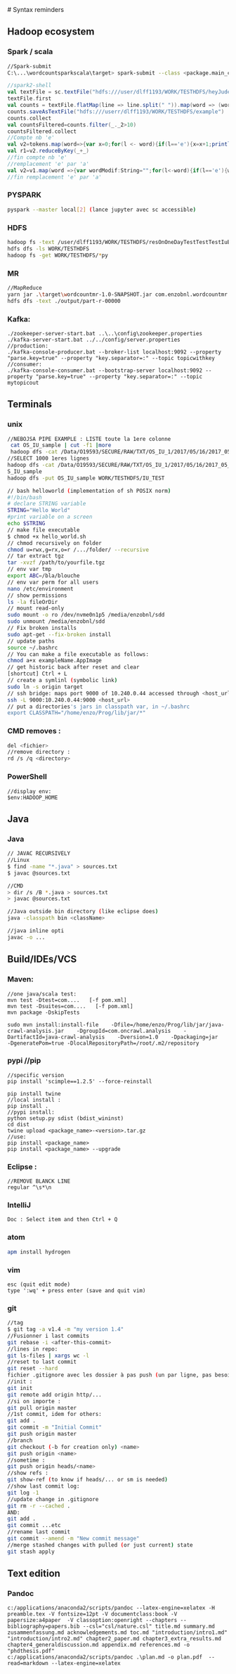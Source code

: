 <!--NOTE HEAD START-->
<link rel="icon" type="image/png" href="./imgs/favicon_db.png" />
<script src="https://cdnjs.cloudflare.com/ajax/libs/mermaid/8.0.0/mermaid.min.js"></script>
<script type="text/x-mathjax-config">MathJax.Hub.Config({tex2jax: {skipTags: ['script', 'noscript','style', 'textarea', 'pre'],inlineMath: [['$','$']]}});</script>
<script src="https://cdn.mathjax.org/mathjax/latest/MathJax.js?config=TeX-AMS-MML_HTMLorMML" type="text/javascript"></script>
<script>document.body.style.background = "#f2f2f2";</script>
<!--NOTE HEAD END-->
# Syntax reminders

## Hadoop ecosystem
### Spark / scala
```bash
//Spark-submit
C:\...\wordcountsparkscala\target> spark-submit --class <package.main_class_name> <jar_name.jar> args_0 arg_1 arg_2 ....
```
```scala
//spark2-shell
val textFile = sc.textFile("hdfs:///user/dlff1193/WORK/TESTHDFS/heyJude.txt")
textFile.first
val counts = textFile.flatMap(line => line.split(" ")).map(word => (word, 1)).reduceByKey(_ + _)
counts.saveAsTextFile("hdfs:///userr/dlff1193/WORK/TESTHDFS/example")
counts.collect
val countsFiltered=counts.filter(_._2>10)
countsFiltered.collect
//Compte nb 'e'
val v2=tokens.map(word=>{var x=0;for(l <- word){if(l=='e'){x=x+1;println(x)}};(1,x)})
val r1=v2.reduceByKey(_+_)
//fin compte nb 'e'
//remplacement 'e' par 'a'
val v2=v1.map(word =>{var wordModif:String="";for(l<-word){if(l=='e'){wordModif+='a'}else{wordModif+=l}};(1,wordModif);})
//fin remplacement 'e' par 'a'
```
### PYSPARK
```bash
pyspark --master local[2] (lance jupyter avec sc accessible)
```
### HDFS
```bash
hadoop fs -text /user/dlff1193/WORK/TESTHDFS/resOnOneDayTestTestTestIuEmptyIMEICounter/*00*
hdfs dfs -ls WORK/TESTHDFS
hadoop fs -get WORK/TESTHDFS/*py
```
### MR
```bash
//MapReduce
yarn jar .\target\wordcountmr-1.0-SNAPSHOT.jar com.enzobnl.wordcountmr.WordCount .\pom.xml ./output
hdfs dfs -text ./output/part-r-00000
```
### Kafka:
```
./zookeeper-server-start.bat ..\..\config\zookeeper.properties
./kafka-server-start.bat ../../config/server.properties
//production:
./kafka-console-producer.bat --broker-list localhost:9092 --property "parse.key=true" --property "key.separator=:" --topic topicwithkey
//consumer:
./kafka-console-consumer.bat --bootstrap-server localhost:9092 --property "parse.key=true" --property "key.separator=:" --topic mytopicout
```
## Terminals
### unix
```bash
//NEBOJSA PIPE EXAMPLE : LISTE toute la 1ere colonne
 cat OS_IU_sample | cut -f1 |more 
 hadoop dfs -cat /Data/O19593/SECURE/RAW/TXT/OS_IU_1/2017/05/16/2017_05_16_OSO_3G_37.csv | head -1000 > OS_IU_sample
//SELECT 1000 1eres lignes
hadoop dfs -cat /Data/O19593/SECURE/RAW/TXT/OS_IU_1/2017/05/16/2017_05_16_OSO_3G_37.csv | head -1000 > O
S_IU_sample
hadoop dfs -put OS_IU_sample WORK/TESTHDFS/IU_TEST

// bash helloworld (implementation of sh POSIX norm)
#!/bin/bash
# declare STRING variable
STRING="Hello World"
#print variable on a screen
echo $STRING
// make file executable
$ chmod +x hello_world.sh 
// chmod recursively on folder
chmod u=rwx,g=rx,o=r /.../folder/ --recursive
// tar extract tgz
tar -xvzf /path/to/yourfile.tgz
// env var tmp
export ABC=/bla/blouche
// env var perm for all users
nano /etc/environment
// show permissions
ls -la fileOrDir
// mount read-only
sudo mount -o ro /dev/nvme0n1p5 /media/enzobnl/sdd
sudo unmount /media/enzobnl/sdd
// Fix broken installs
sudo apt-get --fix-broken install
// update paths
source ~/.bashrc
// You can make a file executable as follows:
chmod a+x exampleName.AppImage
// get historic back after reset and clear
[shortcut] Ctrl + L
// create a symlinl (symbolic link)
sudo ln -s origin target
// ssh bridge: maps port 9000 of 10.240.0.44 accessed through <host_url> to localhost:9000
ssh -L 9000:10.240.0.44:9000 <host_url>
// put a directories's jars in classpath var, in ~/.bashrc
export CLASSPATH="/home/enzo/Prog/lib/jar/*"
```
### CMD removes :
```bash
del <fichier>
//remove directory :
rd /s /q <directory> 
```
### PowerShell
```
//display env:
$env:HADOOP_HOME
```

## Java
### Java
```bash
// JAVAC RECURSIVELY
//Linux
$ find -name "*.java" > sources.txt
$ javac @sources.txt

//CMD
> dir /s /B *.java > sources.txt
> javac @sources.txt

//Java outside bin directory (like eclipse does)
java -classpath bin <className>

//java inline opti
javac -o ...
```
## Build/IDEs/VCS
### Maven:
```
//one java/scala test:
mvn test -Dtest=com....   [-f pom.xml]
mvn test -Dsuites=com....   [-f pom.xml]
mvn package -DskipTests

sudo mvn install:install-file    -Dfile=/home/enzo/Prog/lib/jar/java-crawl-analysis.jar    -DgroupId=com.oncrawl.analysis    -DartifactId=java-crawl-analysis    -Dversion=1.0    -Dpackaging=jar    -DgeneratePom=true -DlocalRepositoryPath=/root/.m2/repository

```
### pypi //pip
```
//specific version
pip install 'scimple==1.2.5' --force-reinstall

pip install twine
//local install :
pip install .
//pypi install:
python setup.py sdist (bdist_wininst)
cd dist
twine upload <package_name>-<version>.tar.gz
//use:
pip install <package_name>
pip install <package_name> --upgrade
```
### Eclipse :
```
//REMOVE BLANCK LINE
regular ^\s*\n
```

### IntelliJ
```
Doc : Select item and then Ctrl + Q
```
### atom
```bash
apm install hydrogen
```

### vim
```
esc (quit edit mode)
type ':wq' + press enter (save and quit vim)
```
### git
```bash 
//tag
$ git tag -a v1.4 -m "my version 1.4"
//Fusionner i last commits
git rebase -i <after-this-commit>
//lines in repo:
git ls-files | xargs wc -l
//reset to last commit
git reset --hard
fichier .gitignore avec les dossier à pas push (un par ligne, pas besoin du path relatif ./ , juste le nom)
//init :
git init 
git remote add origin http/...
//si on importe : 
git pull origin master
//1st commit, idem for others:
git add .
git commit -m "Initial Commit"
git push origin master
//branch
git checkout (-b for creation only) <name>
git push origin <name>
//sometime :
git push origin heads/<name>
//show refs :
git show-ref (to know if heads/... or sm is needed)
//show last commit log:
git log -1
//update change in .gitignore
git rm -r --cached .
AND:
git add .
git commit ...etc
//rename last commit
git commit --amend -m "New commit message"
//merge stashed changes with pulled (or just current) state
git stash apply
```

## Text edition
### Pandoc
```
c:/applications/anaconda2/scripts/pandoc --latex-engine=xelatex -H preamble.tex -V fontsize=12pt -V documentclass:book -V papersize:a4paper  -V classoption:openright --chapters --bibliography=papers.bib --csl="csl/nature.csl" title.md summary.md zusammenfassung.md acknowledgements.md toc.md "introduction/intro1.md" "introduction/intro2.md" chapter2_paper.md chapter3_extra_results.md chapter4_generaldiscussion.md appendix.md references.md -o "phdthesis.pdf"
c:/applications/anaconda2/scripts/pandoc .\plan.md -o plan.pdf  --read=markdown --latex-engine=xelatex
```
<!--stackedit_data:
eyJoaXN0b3J5IjpbLTEwNzQ1MDE1NDAsLTg2NzE2ODc1MSwtOD
c0OTc4NTI5LC0xMzU4MzM5MTUwLDU5NzA2NTA3MiwtMTAzMDc3
MDM5N119
-->